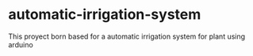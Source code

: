 # automatic-irrigation-system
This proyect born based for a automatic irrigation system for plant using arduino 
